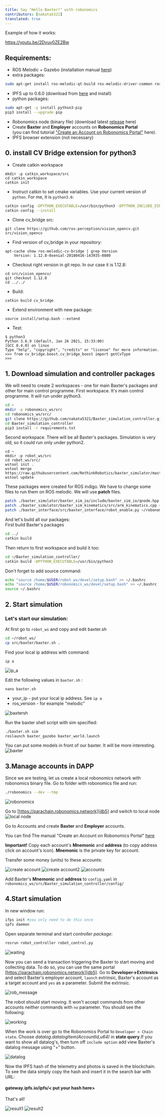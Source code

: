```yaml
---
title: Say "Hello Baxter!" with robonomics
contributors: [nakata5321]
translated: true
---
```

Example of how it works:

https://youtu.be/2Dvuv0ZE2Bw


## Requirements:

 - ROS Melodic + Gazebo (installation manual [here][db2])  
 - extra packages:
```sh
sudo apt-get install ros-melodic-qt-build ros-melodic-driver-common ros-melodic-gazebo-ros-control ros-melodic-gazebo-ros-pkgs ros-melodic-ros-control ros-melodic-control-toolbox ros-melodic-realtime-tools ros-melodic-ros-controllers ros-melodic-xacro python-wstool ros-melodic-tf-conversions ros-melodic-kdl-parser python-wstool python-catkin-tools qt4-default
```
- IPFS up to 0.6.0 (download from [here][db3] and install)
- python packages:
```sh
sudo apt-get -y install python3-pip
pip3 install --upgrade pip
```
 - Robonomics node (binary file) (download latest [release][db4] here)
 - Create __Baxter__ and __Employer__ accounts  on **Robonomics Portal**  
 (you can find tutorial ["Create an Account on Robonomics Portal"][db8] here).
 - IPFS browser extension (not necessary)

## 0. install CV Bridge extension for python3

 - Create catkin workspace
```shell
mkdir -p catkin_workspace/src
cd catkin_workspace
catkin init
```

 - Instruct catkin to set cmake variables. Use your current version of `python`. For me, it is `python3.6`:
```sh
catkin config -DPYTHON_EXECUTABLE=/usr/bin/python3 -DPYTHON_INCLUDE_DIR=/usr/include/python3.6m -DPYTHON_LIBRARY=/usr/lib/x86_64-linux-gnu/libpython3.6m.so
catkin config --install
```

 - Clone cv_bridge src:
```shell
git clone https://github.com/ros-perception/vision_opencv.git src/vision_opencv
```

 - Find version of cv_bridge in your repository:
```shell
apt-cache show ros-melodic-cv-bridge | grep Version
    Version: 1.12.8-0xenial-20180416-143935-0800
```

 - Checkout right version in git repo. In our case it is 1.12.8:
```shell
cd src/vision_opencv/
git checkout 1.12.8
cd ../../
```

 - Build:
```shell
catkin build cv_bridge
```

 - Extend environment with new package:

```shell
source install/setup.bash --extend
``` 
 - Test:
```shell
$ python3
Python 3.6.9 (default, Jan 26 2021, 15:33:00) 
[GCC 8.4.0] on linux
Type "help", "copyright", "credits" or "license" for more information.
>>> from cv_bridge.boost.cv_bridge_boost import getCvType
>>>
```

## 1. Download simulation and controller packages
We will need to create 2 workspaces - one for main Baxter's packages and other for main control programme.
First workspace. It's main control programme. It will run under python3.

```sh
cd ~
mkdir -p robonomics_ws/src
cd robonomics_ws/src/
git clone https://github.com/nakata5321/Baxter_simulation_controller.git
cd Baxter_simulation_controller
pip3 install -r requirements.txt
```
Second workspace. There will be all Baxter's packages. Simulation is very old, so it could run only under python2.
```shell
cd ~
mkdir -p robot_ws/src
cd robot_ws/src/
wstool init .
wstool merge https://raw.githubusercontent.com/RethinkRobotics/baxter_simulator/master/baxter_simulator.rosinstall
wstool update
```
These packages were created for ROS indigo. We have to change some files to run them on ROS melodic.
We will use **patch** files.
```sh
patch ./baxter_simulator/baxter_sim_io/include/baxter_sim_io/qnode.hpp ~/robonomics_ws/src/Baxter_simulation_controller/patch/qnode_patch
patch ./baxter_simulator/baxter_sim_kinematics/src/arm_kinematics.cpp ~/robonomics_ws/src/Baxter_simulation_controller/patch/arm_patch
patch ./baxter_interface/src/baxter_interface/robot_enable.py ~/robonomics_ws/src/Baxter_simulation_controller/patch/interface_patch
```
And let's build  all our packages:  
First build Baxter's packages
```sh
cd ../
catkin build
```
Then return to first workspace and build it too:
```sh
cd ~/Baxter_simulation_controller/
catkin build -DPYTHON_EXECUTABLE=/usr/bin/python3
```
Don't forget to add source command:

```sh
echo "source /home/$USER/robot_ws/devel/setup.bash" >> ~/.bashrc
echo "source /home/$USER/robonomics_ws/devel/setup.bash" >> ~/.bashrc
source ~/.bashrc
```  


## 2. Start simulation
### Let's start our simulation:
At first go to `robot_ws` and copy and edit baxter.sh
```sh
cd ~/robot_ws/
cp src/baxter/baxter.sh .
```
Find your local ip address with command:
```
ip a
```
![ip_a][im14]

Edit the following values in `baxter.sh` :
```
nano baxter.sh
```

- your_ip - put your local ip address. See `ip a`
- ros_version - for example "melodic"

![baxtersh][im15]

Run the baxter shell script with sim specified:
```sh
./baxter.sh sim
roslaunch baxter_gazebo baxter_world.launch
```
You can put some models in front of our baxter. It will be more interesting.
![baxter][im2]

## 3.Manage accounts in DAPP

Since we are testing, let us create a local robonomics network with robonomics binary file. Go to folder with robonomics file and run:
```sh
./robonomics --dev --tmp
```
![robonomics][im3]

Go to [https://parachain.robonomics.network][db5] and switch to local node
![local node][im4]

Go to Accounts and create __Baxter__ and __Employer__ accounts.

You can find The manual "Create an Account on Robonomics Portal" [here][db8]

__Important!__ Copy each account's **Mnemonic** and **address** (to copy address click on account's icon). **Mnemonic** is the private key for account.

Transfer some money (units) to these accounts:

![create account][im5]
![create account2][im16]
![accounts][im6]

Add Baxter's **Mnemonic** and **address** to `config.yaml` in `robonomics_ws/src/Baxter_simulation_controller/config/`

## 4.Start simulation

In new window run:
```sh
ifps init #you only need to do this once
ipfs daemon
```
Open separate terminal and start *controller package*:
```sh
rosrun robot_controller robot_control.py
```
![waiting][im7]

Now you can send a transaction triggering the Baxter to start moving and collecting data. To do so, you can use the same portal [https://parachain.robonomics.network][db5]. Go to **Developer->Extrinsics** and select Baxter's employer account, `launch` extrinsic, Baxter's account as a target account and `yes` as a parameter. Submit the extrinsic.


![rob_message][im8]

The robot should start moving. It won't accept commands from other accounts neither commands with `no` parameter.
You should see the following:

![working][im9]

When the work is over go to the Robonomics Portal to `Developer > Chain state`. Choose *datalog.datalogItem(AccountId,u64)* in **state query**.If you want to show all datalog's, then turn off `include option` add view Baxter's datalog message using "+" button.

![datalog][im10]

Now the IPFS hash of the telemetry and photos is saved in the blockchain. To see the data simply copy the hash and insert it in the search bar with URL:  
#### gateway.ipfs.io/ipfs/< put your hash here>



That's all!

![result1][im12]
![result2][im13]


[db2]: <http://wiki.ros.org/melodic/Installation>
[db3]: <https://dist.ipfs.io/go-ipfs/v0.6.0/go-ipfs_v0.6.0_linux-386.tar.gz>
[db4]: <https://github.com/airalab/robonomics/releases>
[im1]: <../images/baxter_demo/empty_world.jpg>
[im2]: <../images/baxter_demo/baxter_simulation.jpg>
[im3]: <../images/baxter_demo/robonomics.jpg>
[db5]: <https://parachain.robonomics.network>
[im4]: <../images/baxter_demo/local_node.jpg>
[im5]: <../images/baxter_demo/create_account.jpg>
[im6]: <../images/baxter_demo/accounts.jpg>
[im7]: <../images/baxter_demo/waiting.jpg>
[db6]: <https://wiki.robonomics.network/docs/rio-overview/>
[im8]: <../images/baxter_demo/rob_message.jpg>
[im9]: <../images/baxter_demo/working.jpg>
[im10]: <../images/baxter_demo/datalog.jpg>
[im11]: <../images/baxter_demo/ipfs.jpg>
[im12]: <../images/baxter_demo/result1.jpg>
[im13]: <../images/baxter_demo/result2.jpg>
[im14]: <../images/baxter_demo/ip_a.png>
[im15]: <../images/baxter_demo/baxter_sh.jpg>
[im16]: <../images/baxter_demo/create_account2.jpg>
[db8]: <https://wiki.robonomics.network/docs/create-account-in-dapp/>
